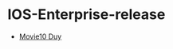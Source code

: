 # IOS-Enterprise-release
* [Movie10 Duy](itms-services://?action=download-manifest&amp;url=itms-services://?action=download-manifest&url=https://proxteam.github.io/test/info.plist)
